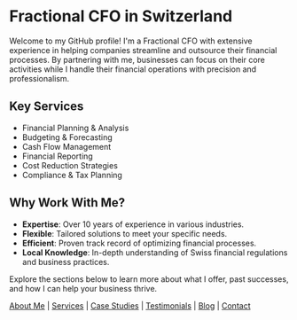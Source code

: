 # Fractional CFO in Switzerland

Welcome to my GitHub profile! I'm a Fractional CFO with extensive experience in helping companies streamline and outsource their financial processes. By partnering with me, businesses can focus on their core activities while I handle their financial operations with precision and professionalism.

## Key Services
- Financial Planning & Analysis
- Budgeting & Forecasting
- Cash Flow Management
- Financial Reporting
- Cost Reduction Strategies
- Compliance & Tax Planning

## Why Work With Me?
- **Expertise**: Over 10 years of experience in various industries.
- **Flexible**: Tailored solutions to meet your specific needs.
- **Efficient**: Proven track record of optimizing financial processes.
- **Local Knowledge**: In-depth understanding of Swiss financial regulations and business practices.

Explore the sections below to learn more about what I offer, past successes, and how I can help your business thrive.

[About Me](AboutMe.md) | [Services](Services.md) | [Case Studies](CaseStudies.md) | [Testimonials](Testimonials.md) | [Blog](Blog.md) | [Contact](Contact.md)
